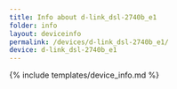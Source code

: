 ```yaml
---
title: Info about d-link_dsl-2740b_e1
folder: info
layout: deviceinfo
permalink: /devices/d-link_dsl-2740b_e1/
device: d-link_dsl-2740b_e1
---
```

{% include templates/device_info.md %}

